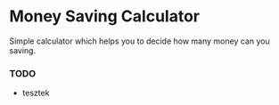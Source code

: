 # Money Saving Calculator
Simple calculator which helps you to decide how many money can you saving.

### TODO
- tesztek